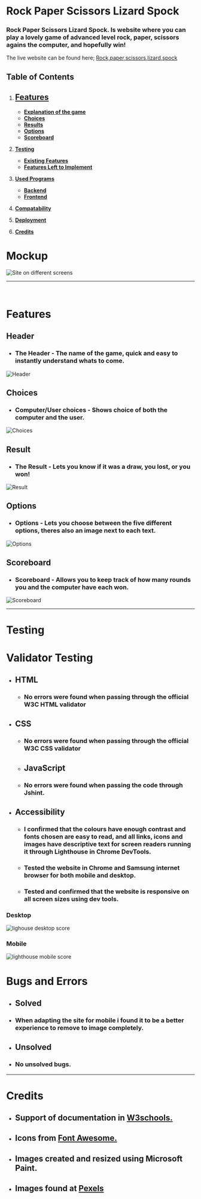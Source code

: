 # Rock Paper Scissors Lizard Spock

### Rock Paper Scissors Lizard Spock. Is website where you can play a lovely game of advanced level rock, paper, scissors agains the computer, and hopefully win!

The live website can be found here; [Rock,paper,scissors,lizard,spock]( https://mattheuskasa.github.io/Rock-Paper-Scissors-Lizard-Spock//)


## Table of Contents
1. ## [**Features**](#features)
    - [**Explanation of the game**](#gameimg)
    - [**Choices**](#choices)
    - [**Results**](#result)
    - [**Options**](#options)
    - [**Scoreboard**](#scoreboard)

2. [**Testing**](#testing)
    - [**Existing Features**](#existing-features)
    - [**Features Left to Implement**](#features-not-yet-implemented)

3. [**Used Programs**](#used-programs)
    - [**Backend**](#backend)
    - [**Frontend**](#frontend)

4. [**Compatability**](#compatibility)

5. [**Deployment**](#deployment)

6. [**Credits**](#credits)


# Mockup

![Site on different screens](md-images/different-responses.png)

---
<p>&nbsp;</p>

# Features


## Header
- ### The Header - The name of the game, quick and easy to instantly understand whats to come.

![Header](md-images/RPSLS-Header.png)

## Choices
- ### Computer/User choices - Shows choice of both the computer and the user.

![Choices](md-images/Computer-and-user-choice.png)

## Result
- ### The Result - Lets you know if it was a draw, you lost, or you won!

![Result](md-images/Result.png)

## Options
- ### Options - Lets you choose between the five different options, theres also an image next to each text.

![Options](md-images/Options.png)

## Scoreboard
- ### Scoreboard - Allows you to keep track of how many rounds you and the computer have each won.

![Scoreboard](md-images/Scoreboard.png)




---

# Testing


# Validator Testing
- ## HTML
  - ### No errors were found when passing through the official W3C HTML validator

- ## CSS
  - ### No errors were found when passing through the official W3C CSS validator

  - ## JavaScript
  - ### No errors were found when passing the code through Jshint.

- ## Accessibility
  - ### I confirmed that the colours have enough contrast and fonts chosen are easy to read, and all links, icons and images have descriptive text for screen readers running it through Lighthouse in Chrome DevTools.
  - ### Tested the website in Chrome and Samsung internet browser for both mobile and desktop.
  - ### Tested and confirmed that the website is responsive on all screen sizes using dev tools.

### Desktop

  ![lighouse desktop score](md-images/lighthouse-desktop.png)

### Mobile

  ![lighthouse mobile score](md-images/lighthouse-mobile.png)


  # Bugs and Errors

  - ## Solved

  - ### When adapting the site for mobile i found it to be a better experience to remove to image completely.

  - ## Unsolved

  - ### No unsolved bugs.

---

 # Credits

 - ## Support of documentation in [W3schools.](https://www.w3schools.com/)
 - ## Icons from [Font Awesome.](https://fontawesome.com/)
 - ## Images created and resized using Microsoft Paint.
 - ## Images found at [Pexels](https://www.pexels.com/)